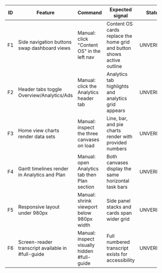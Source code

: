| ID | Feature | Command | Expected signal | Status | Evidence |
|----|---------|---------|-----------------|--------|----------|
| F1 | Side navigation buttons swap dashboard views | Manual: click "Content OS" in the left nav | Content OS cards replace the home grid and button shows active outline | UNVERIFIED | — |
| F2 | Header tabs toggle Overview/Analytics/Ads | Manual: click the Analytics header tab | Analytics tab highlights and analytics grid appears | UNVERIFIED | — |
| F3 | Home view charts render data sets | Manual: inspect the three canvases on load | Line, bar, and pie charts render with provided numbers | UNVERIFIED | — |
| F4 | Gantt timelines render in Analytics and Plan | Manual: open Analytics tab then Plan section | Both canvases display the same horizontal task bars | UNVERIFIED | — |
| F5 | Responsive layout under 980px | Manual: shrink viewport below 980px width | Side panel stacks and cards span wider grid | UNVERIFIED | — |
| F6 | Screen-reader transcript available in #full-guide | Manual: inspect visually hidden #full-guide | Full numbered transcript exists for accessibility | UNVERIFIED | — |
